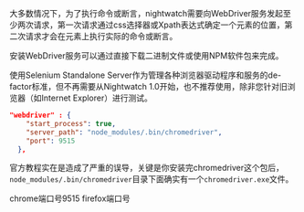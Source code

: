 大多数情况下，为了执行命令或断言，nightwatch需要向WebDriver服务发起至少两次请求，第一次请求通过css选择器或Xpath表达式确定一个元素的位置，第二次请求才会在元素上执行实际的命令或断言。

安装WebDriver服务可以通过直接下载二进制文件或使用NPM软件包来完成。

使用Selenium Standalone Server作为管理各种浏览器驱动程序和服务的de-factor标准，但不再需要从Nightwatch 1.0开始，也不推荐使用，除非您针对旧浏览器（如Internet Explorer）进行测试。

```json
"webdriver" : {
    "start_process": true,
    "server_path": "node_modules/.bin/chromedriver",
    "port": 9515
  },
```

官方教程实在是造成了严重的误导，关键是你安装完chromedriver这个包后，`node_modules/.bin/chromedriver`目录下面确实有一个`chromedriver.exe`文件。

chrome端口号9515
firefox端口号
